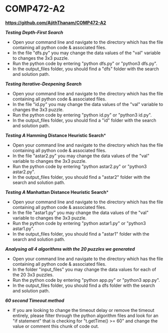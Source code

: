 # COMP472-A2
**https://github.com/AjithThanam/COMP472-A2**

***Testing Depth-First Search***
- Open your command line and navigate to the directory which has the file containing all python code & associated files.
- In the file "dfs.py" you may change the data values of the "val" variable to changes the 3x3 puzzle.
- Run the python code by entering "python dfs.py" or "python3 dfs.py".
- In the output_files folder, you should find a "dfs" folder with the search and solution path.


***Testing Iterative-Deepening Search***
- Open your command line and navigate to the directory which has the file containing all python code & associated files.
- In the file "id.py" you may change the data values of the "val" variable to changes the 3x3 puzzle.
- Run the python code by entering "python id.py" or "python3 id.py".
- In the output_files folder, you should find a "id" folder with the search and solution path.


***Testing A* Hamming Distance Heuristic Search***
- Open your command line and navigate to the directory which has the file containing all python code & associated files.
- In the file "astar2.py" you may change the data values of the "val" variable to changes the 3x3 puzzle.
- Run the python code by entering "python astar2.py" or "python3 astar2.py".
- In the output_files folder, you should find a "astar2" folder with the search and solution path.


***Testing A* Manhattan Distance Heuristic Search***
- Open your command line and navigate to the directory which has the file containing all python code & associated files.
- In the file "astar1.py" you may change the data values of the "val" variable to changes the 3x3 puzzle.
- Run the python code by entering "python astar1.py" or "python3 astar1.py".
- In the output_files folder, you should find a "astar1" folder with the search and solution path.


***Analysing all 4 algorithms with the 20 puzzles we generated***
- Open your command line and navigate to the directory which has the file containing all python code & associated files.
- In the folder "input_files" you may change the data values for each of the 20 3x3 puzzles.
- Run the python code by entering "python app.py" or "python3 app.py".
- In the output_files folder, you should find a dfs folder with the search and solution path.

***60 second Timeout method***
- If you are looking to change the timeout delay or remove the timeout entirely, please filter through the python algorithm files and 
look for an "if statement" that is checking for "t.getTime() >= 60" and change the value or comment this chunk of code out.